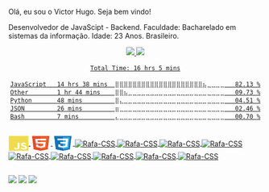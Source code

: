 Olá, eu sou o Victor Hugo. Seja bem vindo!

Desenvolvedor de JavaScipt - Backend.
Faculdade: Bacharelado em sistemas da informação.
Idade: 23 Anos.
Brasileiro.

<div align="center">
<a href="https://github.com/victorbeppler">
<img height="180em" src="https://github-readme-stats.vercel.app/api?username=victorbeppler&show_icons=false&theme=dark&include_all_commits=true&count_private=true"/>
<img height="180em" src="https://github-readme-stats.vercel.app/api/top-langs/?username=victorbeppler&layout=compact&langs_count=7&theme=dark"/>
<!--START_SECTION:waka-->

```text
Total Time: 16 hrs 5 mins

JavaScript   14 hrs 38 mins  ⣿⣿⣿⣿⣿⣿⣿⣿⣿⣿⣿⣿⣿⣿⣿⣿⣿⣿⣿⣿⣦⣀⣀⣀⣀   82.13 %
Other        1 hr 44 mins    ⣿⣿⣦⣀⣀⣀⣀⣀⣀⣀⣀⣀⣀⣀⣀⣀⣀⣀⣀⣀⣀⣀⣀⣀⣀   09.73 %
Python       48 mins         ⣿⣄⣀⣀⣀⣀⣀⣀⣀⣀⣀⣀⣀⣀⣀⣀⣀⣀⣀⣀⣀⣀⣀⣀⣀   04.51 %
JSON         26 mins         ⣶⣀⣀⣀⣀⣀⣀⣀⣀⣀⣀⣀⣀⣀⣀⣀⣀⣀⣀⣀⣀⣀⣀⣀⣀   02.46 %
Bash         7 mins          ⣄⣀⣀⣀⣀⣀⣀⣀⣀⣀⣀⣀⣀⣀⣀⣀⣀⣀⣀⣀⣀⣀⣀⣀⣀   00.70 %
```

<!--END_SECTION:waka-->
</div>
<div style="display: inline_block"><br>
<img align="center" alt="Rafa-Js" height="30" width="40" src="https://raw.githubusercontent.com/devicons/devicon/master/icons/javascript/javascript-plain.svg">
<img align="center" alt="Rafa-HTML" height="30" width="40" src="https://raw.githubusercontent.com/devicons/devicon/master/icons/html5/html5-original.svg">
<img align="center" alt="Rafa-CSS" height="30" width="40" src="https://raw.githubusercontent.com/devicons/devicon/master/icons/css3/css3-original.svg">
<img align="center" alt="Rafa-CSS" height="30" width="40" src="https://cdn.jsdelivr.net/gh/devicons/devicon/icons/react/react-original.svg">
<img align="center" alt="Rafa-CSS" height="30" width="40" src="https://cdn.jsdelivr.net/gh/devicons/devicon/icons/csharp/csharp-original.svg" />
<img align="center" alt="Rafa-CSS" height="30" width="40" src="https://cdn.jsdelivr.net/gh/devicons/devicon/icons/nodejs/nodejs-original.svg">
<img align="center" alt="Rafa-CSS" height="30" width="40" src="https://cdn.jsdelivr.net/gh/devicons/devicon/icons/docker/docker-original.svg">
<img align="center" alt="Rafa-CSS" height="30" width="40" src="https://cdn.jsdelivr.net/gh/devicons/devicon/icons/php/php-original.svg">
<img align="center" alt="Rafa-CSS" height="30" width="40" src="https://cdn.jsdelivr.net/gh/devicons/devicon/icons/postgresql/postgresql-original.svg">
<img align="center" alt="Rafa-CSS" height="30" width="40" src="https://cdn.jsdelivr.net/gh/devicons/devicon/icons/mongodb/mongodb-original.svg">
<img align="center" alt="Rafa-CSS" height="30" width="40" src="https://cdn.jsdelivr.net/gh/devicons/devicon/icons/gitlab/gitlab-original.svg">
<img align="center" alt="Rafa-CSS" height="30" width="40" src="https://cdn.jsdelivr.net/gh/devicons/devicon/icons/jest/jest-plain.svg">
</div>

##

<div> 
    <a href="https://www.instagram.com/victorhbeppler" target="_blank"><img src="https://img.shields.io/badge/-Instagram-%23E4405F?style=for-the-badge&logo=instagram&logoColor=white" target="_blank"></a>
    <a href = "mailto:victorhugobeppler@gmail.com"><img src="https://img.shields.io/badge/-Gmail-%23333?style=for-the-badge&logo=gmail&logoColor=white" target="_blank"></a>
    <a href="https://www.linkedin.com/in/victor-hugo-beppler-pereira-a012a7166/" target="_blank"><img src="https://img.shields.io/badge/-LinkedIn-%230077B5?style=for-the-badge&logo=linkedin&logoColor=white" target="_blank"></a>    
</div>
